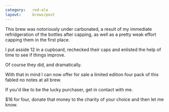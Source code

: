 ```yaml
---
category:   red-ale
layout:     brews/post
---
```


This brew was notoriously under carbonated, a result of my
immediate refridgeration of the bottles after capping, as 
well as a pretty weak effort capping them in the first place.

I put asside 12 in a cupboard, rechecked their caps and enlisted
the help of time to see if things improve.

Of course they did, and dramatically.

With that in mind I can now offer for sale a limited edition
four pack of this fabled no notes at all brew.

If you'd like to be the lucky purchaser, get in contact with me.

$16 for four, donate that money to the charity of your choice
and then let me know.

